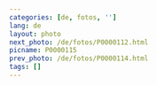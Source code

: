 ```yaml
---
categories: [de, fotos, '']
lang: de
layout: photo
next_photo: /de/fotos/P0000112.html
picname: P0000115
prev_photo: /de/fotos/P0000114.html
tags: []
---
```

